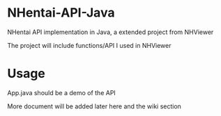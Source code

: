 # NHentai-API-Java

NHentai API implementation in Java, a extended project from NHViewer

The project will include functions/API I used in NHViewer

# Usage

App.java should be a demo of the API

More document will be added later here and the wiki section
